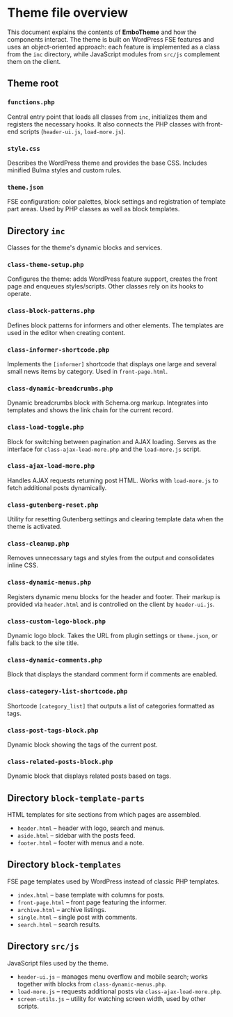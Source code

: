 # Theme file overview

This document explains the contents of **EmboTheme** and how the components interact. The theme is built on WordPress FSE features and uses an object-oriented approach: each feature is implemented as a class from the `inc` directory, while JavaScript modules from `src/js` complement them on the client.

## Theme root

### `functions.php`
Central entry point that loads all classes from `inc`, initializes them and registers the necessary hooks. It also connects the PHP classes with front-end scripts (`header-ui.js`, `load-more.js`).

### `style.css`
Describes the WordPress theme and provides the base CSS. Includes minified Bulma styles and custom rules.

### `theme.json`
FSE configuration: color palettes, block settings and registration of template part areas. Used by PHP classes as well as block templates.

## Directory `inc`
Classes for the theme's dynamic blocks and services.

### `class-theme-setup.php`
Configures the theme: adds WordPress feature support, creates the front page and enqueues styles/scripts. Other classes rely on its hooks to operate.

### `class-block-patterns.php`
Defines block patterns for informers and other elements. The templates are used in the editor when creating content.

### `class-informer-shortcode.php`
Implements the `[informer]` shortcode that displays one large and several small news items by category. Used in `front-page.html`.

### `class-dynamic-breadcrumbs.php`
Dynamic breadcrumbs block with Schema.org markup. Integrates into templates and shows the link chain for the current record.

### `class-load-toggle.php`
Block for switching between pagination and AJAX loading. Serves as the interface for `class-ajax-load-more.php` and the `load-more.js` script.

### `class-ajax-load-more.php`
Handles AJAX requests returning post HTML. Works with `load-more.js` to fetch additional posts dynamically.

### `class-gutenberg-reset.php`
Utility for resetting Gutenberg settings and clearing template data when the theme is activated.

### `class-cleanup.php`
Removes unnecessary tags and styles from the output and consolidates inline CSS.

### `class-dynamic-menus.php`
Registers dynamic menu blocks for the header and footer. Their markup is provided via `header.html` and is controlled on the client by `header-ui.js`.

### `class-custom-logo-block.php`
Dynamic logo block. Takes the URL from plugin settings or `theme.json`, or falls back to the site title.

### `class-dynamic-comments.php`
Block that displays the standard comment form if comments are enabled.

### `class-category-list-shortcode.php`
Shortcode `[category_list]` that outputs a list of categories formatted as tags.

### `class-post-tags-block.php`
Dynamic block showing the tags of the current post.

### `class-related-posts-block.php`
Dynamic block that displays related posts based on tags.

## Directory `block-template-parts`
HTML templates for site sections from which pages are assembled.

- `header.html` – header with logo, search and menus.
- `aside.html` – sidebar with the posts feed.
- `footer.html` – footer with menus and a note.

## Directory `block-templates`
FSE page templates used by WordPress instead of classic PHP templates.

- `index.html` – base template with columns for posts.
- `front-page.html` – front page featuring the informer.
- `archive.html` – archive listings.
- `single.html` – single post with comments.
- `search.html` – search results.

## Directory `src/js`
JavaScript files used by the theme.

- `header-ui.js` – manages menu overflow and mobile search; works together with blocks from `class-dynamic-menus.php`.
- `load-more.js` – requests additional posts via `class-ajax-load-more.php`.
- `screen-utils.js` – utility for watching screen width, used by other scripts.

